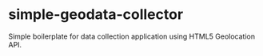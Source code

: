 # simple-geodata-collector
Simple boilerplate for data collection application using HTML5 Geolocation API.
